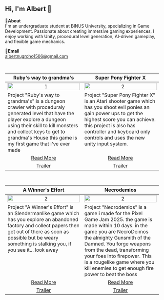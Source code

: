 Hi, I'm Albert 👋
---
**📌About** <br>
I'm an undergraduate student at BINUS University, specializing in Game Development. Passionate about creating immersive gaming experiences, I enjoy working with Unity, procedural level generation, AI-driven gameplay, and flexible game mechanics.

**📩Email** <br>
albertnugroho1506@gmail.com

<br>

<table width="100%">
  <thead>
    <tr>
      <th width="50%" align="center"><a>Ruby's way to grandma's</a></th> <!--tittle-->
      <th width="50%" align="center"><a>Super Pony Fighter X</a></th> <!--tittle-->
    </tr>
  </thead>
  <tbody>
    <tr>
      <td align="center">
        <img src="https://github.com/AlbertNugroho/AlbertNugroho/blob/main/Ruby%20Preview.gif" alt="1" style="width:100%;height:auto;">
      </td>
      <td align="center">
        <img src="https://github.com/AlbertNugroho/AlbertNugroho/blob/main/Pony%20Preview.gif" alt="2" style="width:100%;height:auto;">
      </td>
    </tr>
    <tr>
      <td valign="text-top"> Project "Ruby's way to grandma's" is a dungeon crawler with proceduraly generated level that have the player explore a dungeon using their skill to kill monsters and collect keys to get to grandma's House this game is my first game that i've ever made 
      </td> 
      <td valign="text-top"> Project "Super Pony Fighter X" is an Atari shooter game which has you shoot evil ponies an gain power ups to get the highest score you can achieve. this project is also has controller and keyboard only controls and uses the new unity input system.
      </td>
    </tr>
    <tr>
      <td align="center"><a href="https://github.com/AlbertNugroho/Project-DungeonCrawler">Read More</a></td> <!--link1-->
      <td align="center"><a href="https://github.com/AlbertNugroho/Project-Pony">Read More</a></td> <!--link2-->
    </tr>
    <tr>
      <td align="center"><a href="https://www.youtube.com/watch?v=sIzs-qnkpN8">Trailer</a></td> <!--link1-->
      <td align="center"><a href="https://www.youtube.com/watch?v=_s9oKqDdjMo">Trailer</a></td> <!--link2-->
    </tr>
  </tbody>
</table>


<br>


<table width="100%">
  <thead>
    <tr>
      <th width="50%"><a>A Winner's Effort</a></th> <!--tittle 3-->
      <th width="50%"><a>Necrodemios</a></th> <!--tittle 3-->
    </tr>
  </thead>
  <tbody>
    <tr>
      <td align="center" >
        <img src="https://github.com/AlbertNugroho/AlbertNugroho/blob/main/A%20winners%20Effort%20preview.gif" alt="2" style="width:100%;height:auto;">
      </td>
       <td align="center" >
        <img src="https://github.com/AlbertNugroho/AlbertNugroho/blob/main/PrevNecrodemios.gif" alt="2" style="width:100%;height:auto;">
      </td>
    </tr>
    <tr>
      <td valign="text-top"> 
        Project "A Winner's Effort" is an Slendermanlike game which has you explore an abandoned factory and collect papers then get out of there as soon as possible but be weary something is stalking you, if you see it... look away</td> 
      <td valign="text-top"> 
        Project "Necrodemios" is a game i made for the Pixel Game Jam 2025. the game is made within 10 days. in the game you are NecroDeimos the almighty Gunsmith of the Damned. You forge weapons from the dead, transforming your foes into firepower. This is a rougelike game where you kill enemies to get enough fire power to beat the boss</td> 
    </tr>
    <tr>
      <td align="center"><a href="https://github.com/AlbertNugroho/Project-A-Winners-Resolve">Read More</a></td> <!--link 3-->
      <td align="center"><a href="https://skyalert.itch.io/necrodemios">Read More</a></td> <!--link 3-->
    </tr>
    <tr>
      <td align="center"><a href="https://www.youtube.com/watch?v=P4G3ocNLi5g">Trailer</a></td> <!--link2-->
      <td align="center"><a href="https://www.youtube.com/watch?v=4vcl18ngILU">Trailer</a></td> <!--link2-->
    </tr>

  </tbody>
</table>

